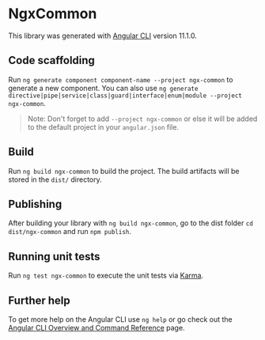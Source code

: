# NgxCommon

This library was generated with [Angular CLI](https://github.com/angular/angular-cli) version 11.1.0.

## Code scaffolding

Run `ng generate component component-name --project ngx-common` to generate a new component. You can also use `ng generate directive|pipe|service|class|guard|interface|enum|module --project ngx-common`.
> Note: Don't forget to add `--project ngx-common` or else it will be added to the default project in your `angular.json` file. 

## Build

Run `ng build ngx-common` to build the project. The build artifacts will be stored in the `dist/` directory.

## Publishing

After building your library with `ng build ngx-common`, go to the dist folder `cd dist/ngx-common` and run `npm publish`.

## Running unit tests

Run `ng test ngx-common` to execute the unit tests via [Karma](https://karma-runner.github.io).

## Further help

To get more help on the Angular CLI use `ng help` or go check out the [Angular CLI Overview and Command Reference](https://angular.io/cli) page.
